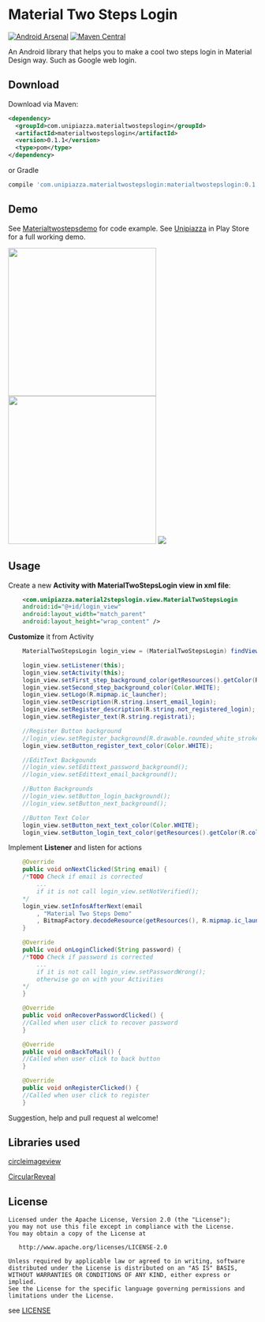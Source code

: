 Material Two Steps Login
======

[![Android Arsenal](https://img.shields.io/badge/Android%20Arsenal-unipiazza--android--twostepslogin-green.svg?style=true)](https://android-arsenal.com/details/1/4244)
[![Maven Central](https://maven-badges.herokuapp.com/maven-central/com.unipiazza.materialtwostepslogin/materialtwostepslogin/badge.svg)](https://maven-badges.herokuapp.com/maven-central/com.unipiazza.materialtwostepslogin/materialtwostepslogin)


An Android library that helps you to make a cool two steps login in Material Design way. Such as Google web login.

Download
--------

Download via Maven:

```xml
<dependency>
  <groupId>com.unipiazza.materialtwostepslogin</groupId>
  <artifactId>materialtwostepslogin</artifactId>
  <version>0.1.1</version>
  <type>pom</type>
</dependency>
```

or Gradle

```groovy
compile 'com.unipiazza.materialtwostepslogin:materialtwostepslogin:0.1.1'
```

Demo
-------------
See [Materialtwostepsdemo](https://github.com/unipiazza/unipiazza-android-twostepslogin/tree/master/materialtwostepsdemo) for code example.
See [Unipiazza](https://play.google.com/store/apps/details?id=com.unipiazza.utentiapp) in Play Store for a full working demo.

<img src="https://github.com/unipiazza/unipiazza-android-twostepslogin/blob/master/art/demo1.png" width="300">
<img src="https://github.com/unipiazza/unipiazza-android-twostepslogin/blob/master/art/demo2.png" width="300">


<img src="https://github.com/unipiazza/unipiazza-android-twostepslogin/blob/master/art/demo.gif">

Usage
-------------
Create a new **Activity with MaterialTwoStepsLogin view in xml file**:

```xml
	<com.unipiazza.material2stepslogin.view.MaterialTwoStepsLogin
	android:id="@+id/login_view"
	android:layout_width="match_parent"
	android:layout_height="wrap_content" />
```

**Customize** it from Activity

```java
	MaterialTwoStepsLogin login_view = (MaterialTwoStepsLogin) findViewById(R.id.login_view);

	login_view.setListener(this);
	login_view.setActivity(this);
	login_view.setFirst_step_background_color(getResources().getColor(R.color.colorPrimary));
	login_view.setSecond_step_background_color(Color.WHITE);
	login_view.setLogo(R.mipmap.ic_launcher);
	login_view.setDescription(R.string.insert_email_login);
	login_view.setRegister_description(R.string.not_registered_login);
	login_view.setRegister_text(R.string.registrati);

	//Register Button background
	//login_view.setRegister_background(R.drawable.rounded_white_stroke_button);
	login_view.setButton_register_text_color(Color.WHITE);

	//EditText Backgounds
	//login_view.setEdittext_password_background();
	//login_view.setEdittext_email_background();

	//Button Backgrounds
	//login_view.setButton_login_background();
	//login_view.setButton_next_background();

	//Button Text Color
	login_view.setButton_next_text_color(Color.WHITE);
	login_view.setButton_login_text_color(getResources().getColor(R.color.colorPrimary));
```

Implement **Listener** and listen for actions


```java
	@Override
	public void onNextClicked(String email) {
	/*TODO Check if email is corrected
	    ...
	    if it is not call login_view.setNotVerified();
	*/
	login_view.setInfosAfterNext(email
		, "Material Two Steps Demo"
		, BitmapFactory.decodeResource(getResources(), R.mipmap.ic_launcher));
	}

	@Override
	public void onLoginClicked(String password) {
	/*TODO Check if password is corrected
	    ...
	    if it is not call login_view.setPasswordWrong();
	    otherwise go on with your Activities
	*/
	}

	@Override
	public void onRecoverPasswordClicked() {
	//Called when user click to recover password
	}

	@Override
	public void onBackToMail() {
	//Called when user click to back button
	}

	@Override
	public void onRegisterClicked() {
	//Called when user click to register
	}
```

Suggestion, help and pull request al welcome!

Libraries used
-------
[circleimageview](https://github.com/hdodenhof/CircleImageView)

[CircularReveal](https://github.com/ozodrukh/CircularReveal)

License
-------

    Licensed under the Apache License, Version 2.0 (the "License");
    you may not use this file except in compliance with the License.
    You may obtain a copy of the License at

       http://www.apache.org/licenses/LICENSE-2.0

    Unless required by applicable law or agreed to in writing, software
    distributed under the License is distributed on an "AS IS" BASIS,
    WITHOUT WARRANTIES OR CONDITIONS OF ANY KIND, either express or implied.
    See the License for the specific language governing permissions and
    limitations under the License.

see [LICENSE](https://github.com/unipiazza/unipiazza-android-twostepslogin/blob/master/LICENSE)

